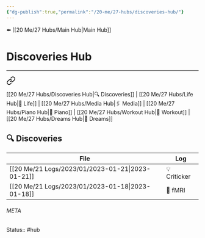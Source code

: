 ```yaml
---
{"dg-publish":true,"permalink":"/20-me/27-hubs/discoveries-hub/"}
---
```


⬅️ [[20 Me/27 Hubs/Main Hub\|Main Hub]]

# Discoveries Hub 
---

<div class="transclusion internal-embed is-loaded"><a class="markdown-embed-link" href="/20-me/27-hubs/main-hub/#f816b8" aria-label="Open link"><svg xmlns="http://www.w3.org/2000/svg" width="24" height="24" viewBox="0 0 24 24" fill="none" stroke="currentColor" stroke-width="2" stroke-linecap="round" stroke-linejoin="round" class="svg-icon lucide-link"><path d="M10 13a5 5 0 0 0 7.54.54l3-3a5 5 0 0 0-7.07-7.07l-1.72 1.71"></path><path d="M14 11a5 5 0 0 0-7.54-.54l-3 3a5 5 0 0 0 7.07 7.07l1.71-1.71"></path></svg></a><div class="markdown-embed">



[[20 Me/27 Hubs/Discoveries Hub\|🔍 Discoveries]] | [[20 Me/27 Hubs/Life Hub\|💖 Life]] | [[20 Me/27 Hubs/Media Hub\|🖇️ Media]] | [[20 Me/27 Hubs/Piano Hub\|🎹 Piano]] | [[20 Me/27 Hubs/Workout Hub\|🏃 Workout]] | [[20 Me/27 Hubs/Dreams Hub\|💭 Dreams]] 

</div></div>


## 🔍 Discoveries
| File                                                | Log          |
| --------------------------------------------------- | ------------ |
| [[20 Me/21 Logs/2023/01/2023-01-21\|2023-01-21]] | 💡 Criticker |
| [[20 Me/21 Logs/2023/01/2023-01-18\|2023-01-18]] | 🔭 fMRI      |





###### META
Status:: #hub

